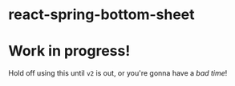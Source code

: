 # react-spring-bottom-sheet

# Work in progress!

Hold off using this until `v2` is out, or you're gonna have a _bad time_!
